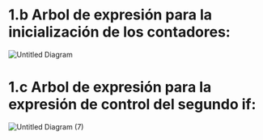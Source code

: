 # 1.b Arbol de expresión para la inicialización de los contadores:

![Untitled Diagram](https://user-images.githubusercontent.com/69722554/125212158-e4125f80-e281-11eb-9671-c3f47d429715.png)


# 1.c Arbol de expresión para la expresión de control del segundo if:

![Untitled Diagram (7)](https://user-images.githubusercontent.com/69722554/125212192-11f7a400-e282-11eb-9cf9-d460e193e5ca.png)

